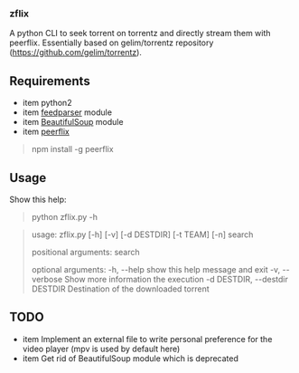 ### zflix
A python CLI to seek torrent on torrentz and directly stream them with peerflix.
Essentially based on gelim/torrentz repository (https://github.com/gelim/torrentz).

## Requirements
- item python2
- item [feedparser](https://pypi.python.org/pypi/feedparser) module
- item [BeautifulSoup](http://www.crummy.com/software/BeautifulSoup/bs3/documentation.html) module
- item [peerflix](https://github.com/mafintosh/peerflix)

> npm install -g peerflix

## Usage
Show this help:
> python zflix.py -h

>usage: zflix.py [-h] [-v] [-d DESTDIR] [-t TEAM] [-n] search
>
>positional arguments:
>  search
>
>optional arguments:
>  -h, --help            show this help message and exit
>  -v, --verbose         Show more information the execution
>  -d DESTDIR, --destdir DESTDIR
>                        Destination of the downloaded torrent

## TODO
- item Implement an external file to write personal preference for the video player (mpv is used by default here)
- item Get rid of BeautifulSoup module which is deprecated

